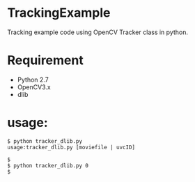 # TrackingExample
Tracking example code using OpenCV Tracker class in python.

# Requirement
- Python 2.7
- OpenCV3.x
- dlib

# usage:

```
$ python tracker_dlib.py
usage:tracker_dlib.py [moviefile | uvcID]

$
$ python tracker_dlib.py 0
$
```
